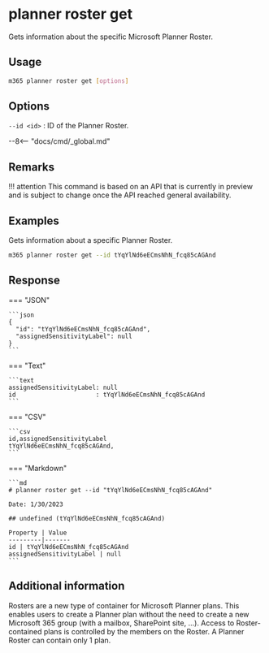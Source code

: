 # planner roster get

Gets information about the specific Microsoft Planner Roster.

## Usage

```sh
m365 planner roster get [options]
```

## Options

`--id <id>`
: ID of the Planner Roster.

--8<-- "docs/cmd/_global.md"

## Remarks

!!! attention
    This command is based on an API that is currently in preview and is subject to change once the API reached general availability.

## Examples

Gets information about a specific Planner Roster.

```sh
m365 planner roster get --id tYqYlNd6eECmsNhN_fcq85cAGAnd
```

## Response

=== "JSON"

    ```json
    {
      "id": "tYqYlNd6eECmsNhN_fcq85cAGAnd",
      "assignedSensitivityLabel": null
    }
    ```

=== "Text"

    ```text
    assignedSensitivityLabel: null
    id                      : tYqYlNd6eECmsNhN_fcq85cAGAnd
    ```

=== "CSV"

    ```csv
    id,assignedSensitivityLabel
    tYqYlNd6eECmsNhN_fcq85cAGAnd,
    ```

=== "Markdown"

    ```md
    # planner roster get --id "tYqYlNd6eECmsNhN_fcq85cAGAnd"

    Date: 1/30/2023

    ## undefined (tYqYlNd6eECmsNhN_fcq85cAGAnd)

    Property | Value
    ---------|-------
    id | tYqYlNd6eECmsNhN_fcq85cAGAnd
    assignedSensitivityLabel | null
    ```

## Additional information

Rosters are a new type of container for Microsoft Planner plans. This enables users to create a Planner plan without the need to create a new Microsoft 365 group (with a mailbox, SharePoint site, ...). Access to Roster-contained plans is controlled by the members on the Roster. A Planner Roster can contain only 1 plan.
